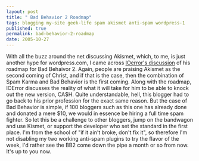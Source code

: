 ```yaml
---
layout: post
title: " Bad Behavior 2 Roadmap"
tags: blogging my-site geek-life spam akismet anti-spam wordpress-1
published: true
permalink: bad-behavior-2-roadmap
date: 2005-10-27
---
```


With all the buzz around the net discussing Akismet, which, to me, is just another hype for wordpress.com, I came across <a href="http://error.wordpress.com/2005/10/25/bad-behavior-2-roadmap/">IOerror's discussion</a> of his roadmap for Bad Behaivor 2.  Again, people are praising Akismet as the second coming of Christ, and if that is the case, then the combination of Spam Karma and Bad Behavior is the first coming.  Along with the roadmap, IOError discusses the reality of what it will take for him to be able to knock out the new version, CA$H.  Quite understandable, hell, this blogger had to go back to his prior profession for the exact same reason.  But the case of Bad Behavior is simple, if 100 bloggers such as this one has already done and donated a mere $10, we would in essence be hiring a full time spam fighter.  So let this be a challenge to other bloggers, jump on the bandwagon and use Kismet, or support the developer who set the standard in the first place.  I'm from the school of "if it ain't broke, don't fix it", so therefore I'm not disabling my two working anti-spam plugins to try the flavor of the week, I'd rather see the BB2 come down the pipe a month or so from now.  It's up to you now.
